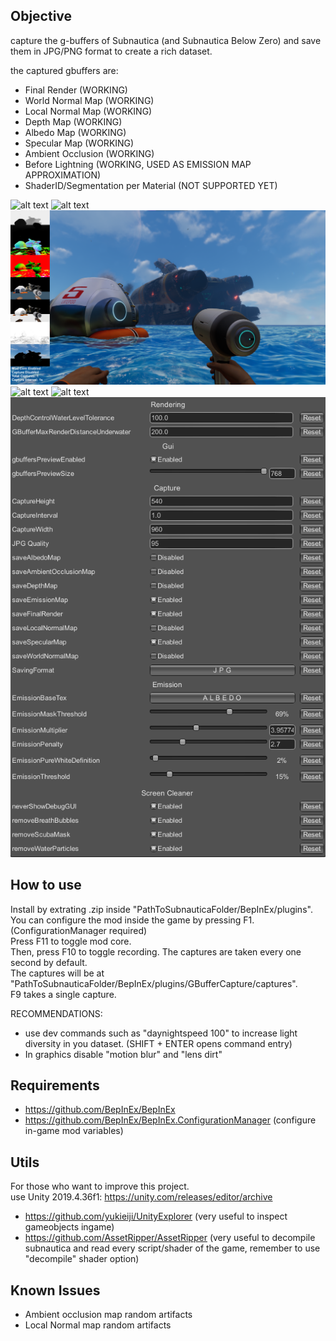 ## Objective
capture the g-buffers of Subnautica (and Subnautica Below Zero) and save them in JPG/PNG format to create a rich dataset.  
  
the captured gbuffers are:  
- Final Render (WORKING)  
- World Normal Map (WORKING)  
- Local Normal Map (WORKING)  
- Depth Map (WORKING)  
- Albedo Map (WORKING)  
- Specular Map (WORKING)  
- Ambient Occlusion (WORKING)  
- Before Lightning (WORKING, USED AS EMISSION MAP APPROXIMATION)  
- ShaderID/Segmentation per Material (NOT SUPPORTED YET)  
  
![alt text](readme_images/image.png)
![alt text](readme_images/image-1.png)
![alt text](readme_images/image-2.png)
![alt text](readme_images/image-3.png)
![alt text](readme_images/image-4.png)
![alt text](readme_images/configs.png)
  
## How to use  
Install by extrating .zip inside "PathToSubnauticaFolder/BepInEx/plugins".  
You can configure the mod inside the game by pressing F1. (ConfigurationManager required)  
Press F11 to toggle mod core.  
Then, press F10 to toggle recording. 
The captures are taken every one second by default.  
The captures will be at "PathToSubnauticaFolder/BepInEx/plugins/GBufferCapture/captures".  
F9 takes a single capture.  
  
RECOMMENDATIONS:  
- use dev commands such as "daynightspeed 100" to increase light diversity in you dataset. (SHIFT + ENTER opens command entry)  
- In graphics disable "motion blur" and "lens dirt"
  
## Requirements
- https://github.com/BepInEx/BepInEx  
- https://github.com/BepInEx/BepInEx.ConfigurationManager (configure in-game mod variables)  

## Utils
For those who want to improve this project.  
use Unity 2019.4.36f1: https://unity.com/releases/editor/archive  

- https://github.com/yukieiji/UnityExplorer (very useful to inspect gameobjects ingame)  
- https://github.com/AssetRipper/AssetRipper (very useful to decompile subnautica and read every script/shader of the game, remember to use "decompile" shader option)  

## Known Issues

- Ambient occlusion map random artifacts
- Local Normal map random artifacts